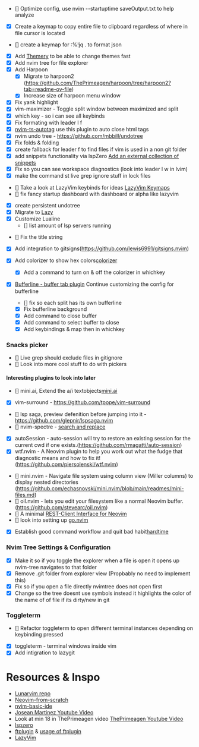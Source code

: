 - [] Optimize config, use nvim --startuptime saveOutput.txt to help analyze
- [x] Create a keymap to copy entire file to clipboard regardless of where in file cursor is located
- [] create a keymap for :%!jq . to format json
- [x] Add [Themery](https://github.com/zaldih/themery.nvim) to be able to change themes fast
- [x] Add nvim tree for file explorer
- [x] Add Harpoon
  - [x] Migrate to harpoon2 (https://github.com/ThePrimeagen/harpoon/tree/harpoon2?tab=readme-ov-file)
  - [x] Increase size of harpoon menu window
- [x] Fix yank highlight
- [x] vim-maximizer - Toggle split window between maximized and split
- [x] which key - so i can see all keybinds
- [x] Fix formating with leader l f 
- [x] [nvim-ts-autotag](https://github.com/windwp/nvim-ts-autotag) use this plugin to auto close html tags
- [x] nvim undo tree - https://github.com/mbbill/undotree
- [x] Fix folds & folding
- [x] create fallback for leader f to find files if vim is used in a non git folder
- [x] add snippets functionality via lspZero [Add an external collection of snippets](https://github.com/VonHeikemen/lsp-zero.nvim/blob/v3.x/doc/md/autocomplete.md#add-an-external-collection-of-snippets)
- [x] Fix so you can see workspace diagnostics (look into leader l w in lvim)
- [x] make the command <leader> st live grep ignore stuff in lock files
- [] Take a look at LazyVim keybinds for ideas [LazyVim Keymaps](https://www.lazyvim.org/keymaps)
- [] fix fancy startup dashboard with dashboard or alpha like lazyvim

- [x] create persistent undotree
- [x] Migrate to [Lazy](https://github.com/folke/lazy.nvim)
- [x] Customize Lualine
  - [] list amount of lsp servers running 

- [] Fix the title string
- [x] Add integration to gitsigns(https://github.com/lewis6991/gitsigns.nvim)

- [x] Add colorizer to show hex colors[colorizer](https://github.com/norcalli/nvim-colorizer.lua)
  - [x] Add a command to turn on & off the colorizer in whichkey

- [x] [Bufferline - buffer tab plugin](https://github.com/akinsho/bufferline.nvim)
  Continue customizing the config for bufferline
  - [] fix so each split has its own bufferline
  - [x] Fix bufferline background
  - [x] Add command to close buffer
  - [x] Add command to select buffer to close 
  - [x] Add keybindings & map then in whichkey

### Snacks picker
- [] Live grep should exclude files in gitignore
- [] Look into more cool stuff to do with pickers

#### Interesting plugins to look into later
- [] mini.ai, Extend the a/i textobjects[mini.ai](https://github.com/echasnovski/mini.ai)
- [x] vim-surround - https://github.com/tpope/vim-surround
- [] lsp saga, preview defenition before jumping into it - https://github.com/glepnir/lspsaga.nvim
- [] nvim-spectre - [search and replace](https://github.com/nvim-pack/nvim-spectre) 
- [x] autoSession - auto-session will try to restore an existing session for the current cwd if one exists.(https://github.com/rmagatti/auto-session)
- [x] wtf.nvim - A Neovim plugin to help you work out what the fudge that diagnostic means and how to fix it!(https://github.com/piersolenski/wtf.nvim)
- [] mini.nvim - Navigate file system using column view (Miller columns) to display nested directories (https://github.com/echasnovski/mini.nvim/blob/main/readmes/mini-files.md)
- [] oil.nvim - lets you edit your filesystem like a normal Neovim buffer.(https://github.com/stevearc/oil.nvim)
- [] A minimal [REST-Client Interface for Neovim](https://github.com/mistweaverco/kulala.nvim)
- [] look into setting up [go.nvim](https://github.com/ray-x/go.nvim)
- [x] Establish good command workflow and quit bad habit[hardtime](https://github.com/m4xshen/hardtime.nvim)

### Nvim Tree Settings & Configuration
- [x] Make it so if you toggle the explorer when a file is open it opens up nvim-tree navigates to that folder
- [x] Remove .git folder from explorer view (Propbably no need to implement this)
- [x] Fix so if you open a file directly nvimtree does not open first
- [x] Change so the tree doesnt use symbols instead it highlights the color of the name of of file if its dirty/new in git

### Toggleterm
- [] Refactor toggleterm to open different terminal instances depending on keybinding pressed
- [x] toggleterm - terminal windows inside vim
- [x] Add intigration to lazygit

# Resources & Inspo
* [Lunarvim repo](https://www.lunarvim.org/)
* [Neovim-from-scratch](https://github.com/LunarVim/Neovim-from-scratch)
* [nvim-basic-ide](https://github.com/LunarVim/nvim-basic-ide)
* [Josean Martinez Youtube Video](https://www.youtube.com/watch?v=vdn_pKJUda8&list=LL&index=1)
* Look at min 18 in ThePrimeagen video [ThePrimeagen Youtube Video](https://www.youtube.com/watch?v=w7i4amO_zaE&list=LL)
* [lspzero](https://github.com/VonHeikemen/lsp-zero.nvim)
* [ftplugin](https://neovim.io/doc/user/filetype.html) & [usage of ftplugin](https://www.reddit.com/r/neovim/comments/x3zp6t/usage_of_afterftplugin_directory_for/)
* [LazyVim](https://www.lazyvim.org/)
